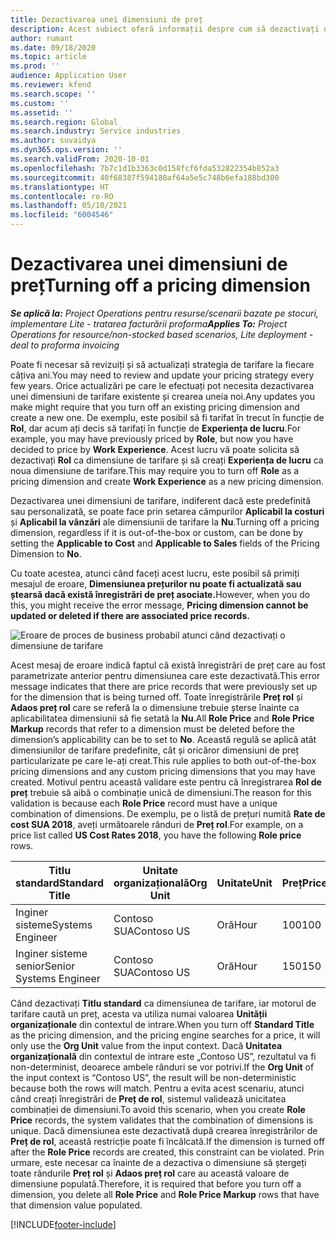```yaml
---
title: Dezactivarea unei dimensiuni de preț
description: Acest subiect oferă informații despre cum să dezactivați dimensiunile de preț.
author: rumant
ms.date: 09/18/2020
ms.topic: article
ms.prod: ''
audience: Application User
ms.reviewer: kfend
ms.search.scope: ''
ms.custom: ''
ms.assetid: ''
ms.search.region: Global
ms.search.industry: Service industries
ms.author: suvaidya
ms.dyn365.ops.version: ''
ms.search.validFrom: 2020-10-01
ms.openlocfilehash: 7b7c1d1b3363c0d158fcf6fda532822354b852a3
ms.sourcegitcommit: 40f68387f594180af64a5e5c748b6efa188bd300
ms.translationtype: HT
ms.contentlocale: ro-RO
ms.lasthandoff: 05/10/2021
ms.locfileid: "6004546"
---
```

# <a name="turning-off-a-pricing-dimension"></a><span data-ttu-id="67bd8-103">Dezactivarea unei dimensiuni de preț</span><span class="sxs-lookup"><span data-stu-id="67bd8-103">Turning off a pricing dimension</span></span>

<span data-ttu-id="67bd8-104">_**Se aplică la:** Project Operations pentru resurse/scenarii bazate pe stocuri, implementare Lite - tratarea facturării proforma_</span><span class="sxs-lookup"><span data-stu-id="67bd8-104">_**Applies To:** Project Operations for resource/non-stocked based scenarios, Lite deployment - deal to proforma invoicing_</span></span>

<span data-ttu-id="67bd8-105">Poate fi necesar să revizuiți și să actualizați strategia de tarifare la fiecare câțiva ani.</span><span class="sxs-lookup"><span data-stu-id="67bd8-105">You may need to review and update your pricing strategy every few years.</span></span> <span data-ttu-id="67bd8-106">Orice actualizări pe care le efectuați pot necesita dezactivarea unei dimensiuni de tarifare existente și crearea uneia noi.</span><span class="sxs-lookup"><span data-stu-id="67bd8-106">Any updates you make might require that you turn off an existing pricing dimension and create a new one.</span></span> <span data-ttu-id="67bd8-107">De exemplu, este posibil să fi tarifat în trecut în funcție de **Rol**, dar acum ați decis să tarifați în funcție de **Experiența de lucru**.</span><span class="sxs-lookup"><span data-stu-id="67bd8-107">For example, you may have previously priced by **Role**, but now you have decided to price by **Work Experience**.</span></span> <span data-ttu-id="67bd8-108">Acest lucru vă poate solicita să dezactivați **Rol** ca dimensiune de tarifare și să creați **Experiența de lucru** ca noua dimensiune de tarifare.</span><span class="sxs-lookup"><span data-stu-id="67bd8-108">This may require you to turn off **Role** as a pricing dimension and create **Work Experience** as a new pricing dimension.</span></span> 

<span data-ttu-id="67bd8-109">Dezactivarea unei dimensiuni de tarifare, indiferent dacă este predefinită sau personalizată, se poate face prin setarea câmpurilor **Aplicabil la costuri** și **Aplicabil la vânzări** ale dimensiunii de tarifare la **Nu**.</span><span class="sxs-lookup"><span data-stu-id="67bd8-109">Turning off a pricing dimension, regardless if it is out-of-the-box or custom, can be done by setting the **Applicable to Cost** and **Applicable to Sales** fields of the Pricing Dimension to **No**.</span></span>

<span data-ttu-id="67bd8-110">Cu toate acestea, atunci când faceți acest lucru, este posibil să primiți mesajul de eroare, **Dimensiunea prețurilor nu poate fi actualizată sau ștearsă dacă există înregistrări de preț asociate.**</span><span class="sxs-lookup"><span data-stu-id="67bd8-110">However, when you do this, you might receive the error message, **Pricing dimension cannot be updated or deleted if there are associated price records.**</span></span>

![Eroare de proces de business probabil atunci când dezactivați o dimensiune de tarifare](media/Business-Process-Error.png)

<span data-ttu-id="67bd8-112">Acest mesaj de eroare indică faptul că există înregistrări de preț care au fost parametrizate anterior pentru dimensiunea care este dezactivată.</span><span class="sxs-lookup"><span data-stu-id="67bd8-112">This error message indicates that there are price records that were previously set up for the dimension that is being turned off.</span></span> <span data-ttu-id="67bd8-113">Toate înregistrările **Preț rol** și **Adaos preț rol** care se referă la o dimensiune trebuie șterse înainte ca aplicabilitatea dimensiunii să fie setată la **Nu**.</span><span class="sxs-lookup"><span data-stu-id="67bd8-113">All **Role Price** and **Role Price Markup** records that refer to a dimension must be deleted before the dimension’s applicability can be to set to **No**.</span></span> <span data-ttu-id="67bd8-114">Această regulă se aplică atât dimensiunilor de tarifare predefinite, cât și oricăror dimensiuni de preț particularizate pe care le-ați creat.</span><span class="sxs-lookup"><span data-stu-id="67bd8-114">This rule applies to both out-of-the-box pricing dimensions and any custom pricing dimensions that you may have created.</span></span> <span data-ttu-id="67bd8-115">Motivul pentru această validare este pentru că înregistrarea **Rol de preț** trebuie să aibă o combinație unică de dimensiuni.</span><span class="sxs-lookup"><span data-stu-id="67bd8-115">The reason for this validation is because each **Role Price** record must have a unique combination of dimensions.</span></span> <span data-ttu-id="67bd8-116">De exemplu, pe o listă de prețuri numită **Rate de cost SUA 2018**, aveți următoarele rânduri de **Preț rol**.</span><span class="sxs-lookup"><span data-stu-id="67bd8-116">For example, on a price list called **US Cost Rates 2018**, you have the following **Role price** rows.</span></span> 

| <span data-ttu-id="67bd8-117">Titlu standard</span><span class="sxs-lookup"><span data-stu-id="67bd8-117">Standard Title</span></span>         | <span data-ttu-id="67bd8-118">Unitate organizațională</span><span class="sxs-lookup"><span data-stu-id="67bd8-118">Org Unit</span></span>    |<span data-ttu-id="67bd8-119">Unitate</span><span class="sxs-lookup"><span data-stu-id="67bd8-119">Unit</span></span>   |<span data-ttu-id="67bd8-120">Preț</span><span class="sxs-lookup"><span data-stu-id="67bd8-120">Price</span></span>  |<span data-ttu-id="67bd8-121">Monedă</span><span class="sxs-lookup"><span data-stu-id="67bd8-121">Currency</span></span>  |
| -----------------------|-------------|-------|-------|----------|
| <span data-ttu-id="67bd8-122">Inginer sisteme</span><span class="sxs-lookup"><span data-stu-id="67bd8-122">Systems Engineer</span></span>|<span data-ttu-id="67bd8-123">Contoso SUA</span><span class="sxs-lookup"><span data-stu-id="67bd8-123">Contoso US</span></span>|<span data-ttu-id="67bd8-124">Oră</span><span class="sxs-lookup"><span data-stu-id="67bd8-124">Hour</span></span>| <span data-ttu-id="67bd8-125">100</span><span class="sxs-lookup"><span data-stu-id="67bd8-125">100</span></span>|<span data-ttu-id="67bd8-126">USD</span><span class="sxs-lookup"><span data-stu-id="67bd8-126">USD</span></span>|
| <span data-ttu-id="67bd8-127">Inginer sisteme senior</span><span class="sxs-lookup"><span data-stu-id="67bd8-127">Senior Systems Engineer</span></span>|<span data-ttu-id="67bd8-128">Contoso SUA</span><span class="sxs-lookup"><span data-stu-id="67bd8-128">Contoso US</span></span>|<span data-ttu-id="67bd8-129">Oră</span><span class="sxs-lookup"><span data-stu-id="67bd8-129">Hour</span></span>| <span data-ttu-id="67bd8-130">150</span><span class="sxs-lookup"><span data-stu-id="67bd8-130">150</span></span>| <span data-ttu-id="67bd8-131">USD</span><span class="sxs-lookup"><span data-stu-id="67bd8-131">USD</span></span>|


<span data-ttu-id="67bd8-132">Când dezactivați **Titlu standard** ca dimensiunea de tarifare, iar motorul de tarifare caută un preț, acesta va utiliza numai valoarea **Unității organizaționale** din contextul de intrare.</span><span class="sxs-lookup"><span data-stu-id="67bd8-132">When you turn off **Standard Title** as the pricing dimension, and the pricing engine searches for a price, it will only use the **Org Unit** value from the input context.</span></span> <span data-ttu-id="67bd8-133">Dacă **Unitatea organizațională** din contextul de intrare este „Contoso US”, rezultatul va fi non-determinist, deoarece ambele rânduri se vor potrivi.</span><span class="sxs-lookup"><span data-stu-id="67bd8-133">If the **Org Unit** of the input context is “Contoso US”, the result will be non-deterministic because both the rows will match.</span></span> <span data-ttu-id="67bd8-134">Pentru a evita acest scenariu, atunci când creați înregistrări de **Preț de rol**, sistemul validează unicitatea combinației de dimensiuni.</span><span class="sxs-lookup"><span data-stu-id="67bd8-134">To avoid this scenario, when you create **Role Price** records, the system validates that the combination of dimensions is unique.</span></span> <span data-ttu-id="67bd8-135">Dacă dimensiunea este dezactivată după crearea înregistrărilor de **Preț de rol**, această restricție poate fi încălcată.</span><span class="sxs-lookup"><span data-stu-id="67bd8-135">If the dimension is turned off after the **Role Price** records are created, this constraint can be violated.</span></span> <span data-ttu-id="67bd8-136">Prin urmare, este necesar ca înainte de a dezactiva o dimensiune să ștergeți toate rândurile **Preț rol** și **Adaos preț rol** care au această valoare de dimensiune populată.</span><span class="sxs-lookup"><span data-stu-id="67bd8-136">Therefore, it is required that before you turn off a dimension, you delete all **Role Price** and **Role Price Markup** rows that have that dimension value populated.</span></span>


[!INCLUDE[footer-include](../includes/footer-banner.md)]